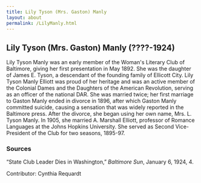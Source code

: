 ```yaml
---
title: Lily Tyson (Mrs. Gaston) Manly
layout: about
permalink: /LilyManly.html
---
```


## Lily Tyson (Mrs. Gaston) Manly (????-1924)

Lily Tyson Manly was an early member of the Woman's Literary Club of Baltimore, giving her first presentation in May 1892. She was the daughter of James E. Tyson, a descendant of the founding family of Ellicott City. Lily Tyson Manly Elliott was proud of her heritage and was an active member of the Colonial Dames and the Daughters of the American Revolution, serving as an officer of the national DAR. She was married twice; her first marriage to Gaston Manly ended in divorce in 1896, after which Gaston Manly committed suicide, causing a sensation that was widely reported in the Baltimore press. After the divorce, she began using her own name, Mrs. L. Tyson Manly. In 1905, she married A. Marshall Elliott, professor of Romance Languages at the Johns Hopkins University. She served as Second Vice-President of the Club for two seasons, 1895-97.

### Sources

“State Club Leader Dies in Washington,” *Baltimore Sun*, January 6, 1924, 4.

Contributor: Cynthia Requardt
